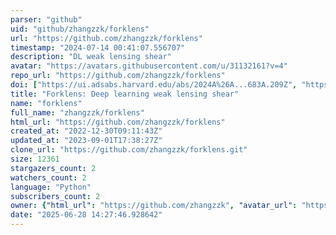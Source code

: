 ```yaml
---
parser: "github"
uid: "github/zhangzzk/forklens"
url: "https://github.com/zhangzzk/forklens"
timestamp: "2024-07-14 00:41:07.556707"
description: "DL weak lensing shear"
avatar: "https://avatars.githubusercontent.com/u/31132161?v=4"
repo_url: "https://github.com/zhangzzk/forklens"
doi: ["https://ui.adsabs.harvard.edu/abs/2024A%26A...683A.209Z", "https://ui.adsabs.harvard.edu/abs/2024ascl.soft07004Z/abstract"]
title: "Forklens: Deep learning weak lensing shear"
name: "forklens"
full_name: "zhangzzk/forklens"
html_url: "https://github.com/zhangzzk/forklens"
created_at: "2022-12-30T09:11:43Z"
updated_at: "2023-09-01T17:38:27Z"
clone_url: "https://github.com/zhangzzk/forklens.git"
size: 12361
stargazers_count: 2
watchers_count: 2
language: "Python"
subscribers_count: 2
owner: {"html_url": "https://github.com/zhangzzk", "avatar_url": "https://avatars.githubusercontent.com/u/31132161?v=4", "login": "zhangzzk", "type": "User"}
date: "2025-06-28 14:27:46.928642"
---
```


